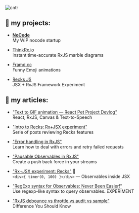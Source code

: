 <!-- This is useless: theres all info needed on the left -->
<!-- 
<div align="center">
  <br/>
  <h1>
    Kos Palchyk 🙂
    <br/>
    <sub><a href="https://twitter.com/kddsky">twitter.com/kddsky</a></sub>
    <br/>
    <br/>
  </h1>
</div>
-->

![cntr](https://komarev.com/ghpvc/?username=kosich)

## 🔭 my projects:

- [**NoCode**](https://twitter.com/kddsky/status/1268186859936657410)    
My WIP nocode startup

- [ThinkRx.io](https://thinkrx.io)    
Instant time-accurate RxJS marble diagrams

- [Framd.cc](https://framd.cc)    
Funny Emoji animations

- [Recks JS](https://github.com/recksjs/recks)    
JSX + RxJS Framework Experiment

## 📖 my articles:

- ["Text to GIF animation — React Pet Project Devlog"](https://dev.to/kosich/text-to-gif-animation-react-pet-project-devlog-5eel)    
React, RxJS, Canvas & Text-to-Speech

- ["Intro to Recks: Rx+JSX experiment"](https://dev.to/kosich/recks-rxjs-based-framework-23h5)    
Serie of posts reviewing Recks features

- ["Error handling in RxJS"](https://medium.com/@kddsky/error-handling-in-rxjs-bac0f96a7def)    
Learn how to deal with errors and retry failed requests

- ["Pausable Observables in RxJS"](https://medium.com/@kddsky/pauseable-observables-in-rxjs-58ce2b8c7dfd)    
Create a push back force in your streams

- ["Rx+JSX experiment: Recks"](https://dev.to/kosich/recks-rxjs-based-framework-23h5) 🐶    
`<div>{ timer(0, 100) }</div>` — Observables inside JSX

- ["RegExp syntax for Observables: Never Been Easier!"](https://dev.to/kosich/regexp-for-reactive-streams-143g)    
Use regexp-like syntax to query observables. EXPERIMENT

- ["RxJS debounce vs throttle vs audit vs sample"](https://dev.to/rxjs/debounce-vs-throttle-vs-audit-vs-sample-difference-you-should-know-1f21)    
Difference You Should Know
